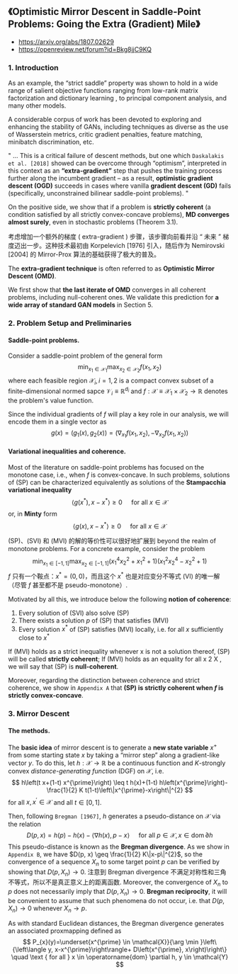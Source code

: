 ## 《Optimistic Mirror Descent in Saddle-Point Problems: Going the Extra (Gradient) Mile》

- https://arxiv.org/abs/1807.02629
- https://openreview.net/forum?id=Bkg8jjC9KQ

### 1. Introduction

As an example, the “strict saddle” property was shown to hold in a wide range of salient objective functions ranging from low-rank matrix factorization  and dictionary learning , to principal component analysis, and many other models.

A considerable corpus of work has been devoted to exploring and enhancing the stability of GANs, including techniques as diverse as the use of Wasserstein metrics, critic gradient penalties, feature matching, minibatch discrimination, etc.

" ... This is a critical failure of descent methods, but one which `Daskalakis et al. [2018]` showed can be overcome through “optimism”, interpreted in this context as an **“extra-gradient”** step that pushes the training process further along the incumbent gradient – as a result, **optimistic gradient descent (OGD)** succeeds in cases where vanilla **gradient descent (GD)** fails (specifically, unconstrained bilinear saddle-point problems). "

On the positive side, we show that if a problem is **strictly coherent** (a condition satisfied by all strictly convex-concave problems), **MD converges almost surely**, even in stochastic problems (Theorem 3.1).

考虑增加一个额外的梯度 ( extra-gradient ) 步骤，该步骤向前看并沿 “ 未来 ” 梯度迈出一步。这种技术最初由 Korpelevich [1976] 引入，随后作为 Nemirovski [2004] 的 Mirror-Prox 算法的基础获得了极大的普及。

The **extra-gradient technique** is often referred to as **Optimistic Mirror Descent (OMD)**.

We first show that **the last iterate of OMD** converges in all coherent problems, including null-coherent ones. We validate this prediction for **a wide array of standard GAN models** in Section 5.

### 2. Problem Setup and Preliminaries

#### Saddle-point problems.

Consider a saddle-point problem of the general form $$ \min _{x_{1} \in \mathcal{X}_{1}} \max _{x_{2} \in \mathcal{X}_{2}} f\left(x_{1}, x_{2}\right) \tag{SP} $$ where each feasible region $\mathcal{X}_{i}, i=1,2$ is a compact convex subset of a finite-dimensional normed sapce $\mathcal{V}_{i} \equiv \mathbb{R}^{d_{i}}$ and $f : \mathcal{X} \equiv \mathcal{X}_{1} \times \mathcal{X}_{2} \rightarrow \mathbb{R}$ denotes the problem's value function.

Since the individual gradients of $f$ will play a key role in our analysis, we will encode them in a single vector as $$ g(x)=\left(g_{1}(x), g_{2}(x)\right)=\left(\nabla_{x_{1}} f\left(x_{1}, x_{2}\right),-\nabla_{x_{2}} f\left(x_{1}, x_{2}\right)\right) $$

#### Variational inequalities and coherence.

Most of the literature on saddle-point problems has focused on the monotone case, i.e., when $f$ is convex-concave. In such problems, solutions of (SP) can be characterized equivalently as solutions of the **Stampacchia variational inequality** $$ \left\langle g\left(x^{*}\right), x-x^{*}\right\rangle \geq 0 \quad \text { for all } x \in \mathcal{X} \tag{SVI} $$ or, in **Minty** form $$ \left\langle g(x), x-x^{*}\right\rangle \geq 0 \quad \text { for all } x \in \mathcal{X} \tag{MVI} $$

(SP)、(SVI) 和 (MVI) 的解的等价性可以很好地扩展到 beyond the realm of monotone problems. For a concrete example, consider the problem $$ \min _{x_{1} \in[-1,1]} \max _{x_{2} \in[-1,1]}\left(x_{1}^{4} x_{2}^{2}+x_{1}^{2}+1\right)\left(x_{1}^{2} x_{2}^{4}-x_{2}^{2}+1\right) $$ $f$ 只有一个鞍点：$x^{*}=(0, 0)$，而且这个 $x^{*}$ 也是对应变分不等式 (VI) 的唯一解 （尽管 $f$ 甚至都不是  pseudo-monotone）.

Motivated by all this, we introduce below the following **notion of coherence**:
1. Every solution of (SVI) also solve (SP)
2. There exists a solution $p$ of (SP) that satisfies (MVI)
3. Every solution $x^{*}$ of (SP) satisfies (MVI) locally, i.e. for all $x$ sufficiently close to $x^{*}$

If (MVI) holds as a strict inequality whenever x is not a solution thereof, (SP) will be called **strictly coherent**;
If (MVI) holds as an equality for all x 2 X , we will say that (SP) is **null-coherent**.

Moreover, regarding the distinction between coherence and strict coherence, we show in `Appendix A` that **(SP) is strictly coherent when $f$ is strictly convex-concave**.

### 3. Mirror Descent

#### The methods.

The **basic idea** of mirror descent is to generate a **new state variable** $x^{+}$ from some starting state $x$ by taking a “mirror step” along a gradient-like vector $y$.  To do this, let $h : \mathcal{X} \rightarrow \mathbb{R}$ be a continuous function and $K$-strongly convex *distance-generating function* (DGF) on $\mathcal{X}$, i.e. $$ h\left(t x+(1-t) x^{\prime}\right) \leq t h(x)+(1-t) h\left(x^{\prime}\right)-\frac{1}{2} K t(1-t)\left\|x^{\prime}-x\right\|^{2} $$ for all $x, x^{\prime} \in \mathcal{X}$ and all $t \in[0,1]$.

Then, following `Bregman [1967]`, $h$ generates a pseudo-distance on $\mathcal{X}$ via the relation $$ D(p, x)=h(p)-h(x)-\langle\nabla h(x), p-x\rangle \quad \text { for all } p \in \mathcal{X}, x \in \operatorname{dom} \partial h $$ This pseudo-distance is known as the **Bregman divergence**. As we show in `Appendix B`, we have $D(p, x) \geq \frac{1}{2} K\|x-p\|^{2}$, so the convergence of a sequence $X_{n}$ to some target point $p$ can be verified by showing that $D\left(p, X_{n}\right) \rightarrow 0$. 注意到 Bregman divergence 不满足对称性和三角不等式，所以不是真正意义上的距离函数. Moreover, the convergence of $X_{n}$ to $p$ does not necessarily imply that $D\left(p, X_{n}\right) \rightarrow 0$. **Bregman reciprocity**, it will be convenient to assume that such phenomena do not occur, i.e. that $D\left(p, X_{n}\right) \rightarrow 0$ whenever $X_{n} \rightarrow p$.

As with standard Euclidean distances, the Bregman divergence generates an associated proxmapping defined as $$ P_{x}(y)=\underset{x^{\prime} \in \mathcal{X}}{\arg \min }\left\{\left\langle y, x-x^{\prime}\right\rangle+ D\left(x^{\prime}, x\right)\right\} \quad \text { for all } x \in \operatorname{dom} \partial h, y \in \mathcal{Y} $$
